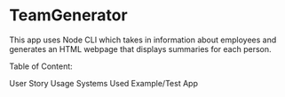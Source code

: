 # TeamGenerator
This app uses Node CLI which takes in information about employees and generates an HTML webpage that displays summaries for each person.

Table of Content:

User Story
Usage
Systems Used
Example/Test App
